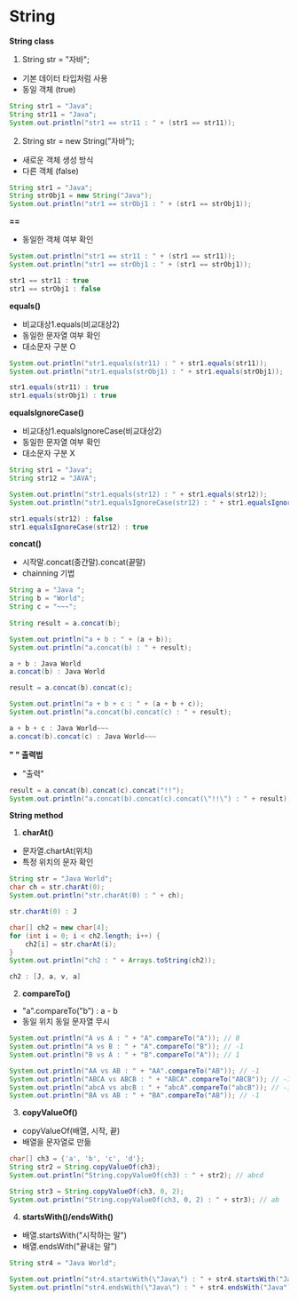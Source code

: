 # String

**String class**
1. String str = "자바";
- 기본 데이터 타입처럼 사용
- 동일 객체 (true)
```java
String str1 = "Java";
String str11 = "Java";
System.out.println("str1 == str11 : " + (str1 == str11));
```

2. String str = new String("자바"); 
- 새로운 객체 생성 방식
- 다른 객체 (false)
```java
String str1 = "Java";
String strObj1 = new String("Java");
System.out.println("str1 == strObj1 : " + (str1 == strObj1));
```

**==**
- 동일한 객체 여부 확인
```java
System.out.println("str1 == str11 : " + (str1 == str11));
System.out.println("str1 == strObj1 : " + (str1 == strObj1));
```
```java
str1 == str11 : true
str1 == strObj1 : false
```

**equals()**
- 비교대상1.equals(비교대상2)
- 동일한 문자열 여부 확인
- 대소문자 구분 O
```java
System.out.println("str1.equals(str11) : " + str1.equals(str11));
System.out.println("str1.equals(strObj1) : " + str1.equals(strObj1));
```
```java
str1.equals(str11) : true
str1.equals(strObj1) : true
```

**equalsIgnoreCase()**
- 비교대상1.equalsIgnoreCase(비교대상2)
- 동일한 문자열 여부 확인
- 대소문자 구분 X
```java
String str1 = "Java";
String str12 = "JAVA";

System.out.println("str1.equals(str12) : " + str1.equals(str12));
System.out.println("str1.equalsIgnoreCase(str12) : " + str1.equalsIgnoreCase(str12));
```
```java
str1.equals(str12) : false
str1.equalsIgnoreCase(str12) : true
```

**concat()**
- 시작말.concat(중간말).concat(끝말)
- chainning 기법
```java
String a = "Java ";
String b = "World";
String c = "~~~";
	
String result = a.concat(b);

System.out.println("a + b : " + (a + b));
System.out.println("a.concat(b) : " + result);
```
```java
a + b : Java World
a.concat(b) : Java World
```
```java
result = a.concat(b).concat(c);

System.out.println("a + b + c : " + (a + b + c));
System.out.println("a.concat(b).concat(c) : " + result);
```
```java
a + b + c : Java World~~~
a.concat(b).concat(c) : Java World~~~
```

**" " 출력법**
- \"출력\"
```java
result = a.concat(b).concat(c).concat("!!");
System.out.println("a.concat(b).concat(c).concat(\"!!\") : " + result);
```		

**String method**
1. **charAt()**
- 문자열.chartAt(위치)
- 특정 위치의 문자 확인
```java
String str = "Java World";
char ch = str.charAt(0);
System.out.println("str.charAt(0) : " + ch);
```
```java
str.charAt(0) : J
```
```java
char[] ch2 = new char[4];
for (int i = 0; i < ch2.length; i++) {
	ch2[i] = str.charAt(i);
}
System.out.println("ch2 : " + Arrays.toString(ch2));
```
```java
ch2 : [J, a, v, a]
```

2. **compareTo()**
- "a".compareTo("b") : a - b
- 동일 위치 동일 문자열 무시
```java
System.out.println("A vs A : " + "A".compareTo("A")); // 0
System.out.println("A vs B : " + "A".compareTo("B")); // -1
System.out.println("B vs A : " + "B".compareTo("A")); // 1
```
```java
System.out.println("AA vs AB : " + "AA".compareTo("AB")); // -1
System.out.println("ABCA vs ABCB : " + "ABCA".compareTo("ABCB")); // -1
System.out.println("abcA vs abcB : " + "abcA".compareTo("abcB")); // -1
System.out.println("BA vs AB : " + "BA".compareTo("AB")); // -1
```

3. **copyValueOf()**
- copyValueOf(배열, 시작, 끝)
- 배열을 문자열로 만듦
```java
char[] ch3 = {'a', 'b', 'c', 'd'};
String str2 = String.copyValueOf(ch3);
System.out.println("String.copyValueOf(ch3) : " + str2); // abcd
```
```java
String str3 = String.copyValueOf(ch3, 0, 2);
System.out.println("String.copyValueOf(ch3, 0, 2) : " + str3); // ab
```		

4. **startsWith()/endsWith()**
- 배열.startsWith("시작하는 말")
- 배열.endsWith("끝내는 말")
```java
String str4 = "Java World";
		
System.out.println("str4.startsWith(\"Java\") : " + str4.startsWith("Java")); // true
System.out.println("str4.endsWith(\"Java\") : " + str4.endsWith("Java")); // false
```


















		








